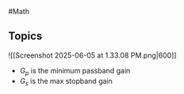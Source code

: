 #Math 
## Topics
![[Screenshot 2025-06-05 at 1.33.08 PM.png|600]]
* $\displaystyle G_{p}$ is the minimum passband gain
* $\displaystyle G_{s}$ is the max stopband gain